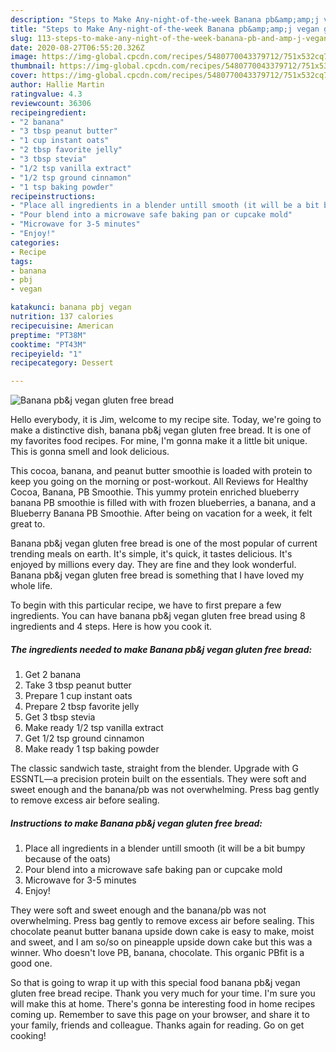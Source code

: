 ```yaml
---
description: "Steps to Make Any-night-of-the-week Banana pb&amp;amp;j vegan gluten free bread"
title: "Steps to Make Any-night-of-the-week Banana pb&amp;amp;j vegan gluten free bread"
slug: 113-steps-to-make-any-night-of-the-week-banana-pb-and-amp-j-vegan-gluten-free-bread
date: 2020-08-27T06:55:20.326Z
image: https://img-global.cpcdn.com/recipes/5480770043379712/751x532cq70/banana-pbj-vegan-gluten-free-bread-recipe-main-photo.jpg
thumbnail: https://img-global.cpcdn.com/recipes/5480770043379712/751x532cq70/banana-pbj-vegan-gluten-free-bread-recipe-main-photo.jpg
cover: https://img-global.cpcdn.com/recipes/5480770043379712/751x532cq70/banana-pbj-vegan-gluten-free-bread-recipe-main-photo.jpg
author: Hallie Martin
ratingvalue: 4.3
reviewcount: 36306
recipeingredient:
- "2 banana"
- "3 tbsp peanut butter"
- "1 cup instant oats"
- "2 tbsp favorite jelly"
- "3 tbsp stevia"
- "1/2 tsp vanilla extract"
- "1/2 tsp ground cinnamon"
- "1 tsp baking powder"
recipeinstructions:
- "Place all ingredients in a blender untill smooth (it will be a bit bumpy because of the oats)"
- "Pour blend into a microwave safe baking pan or cupcake mold"
- "Microwave for 3-5 minutes"
- "Enjoy!"
categories:
- Recipe
tags:
- banana
- pbj
- vegan

katakunci: banana pbj vegan 
nutrition: 137 calories
recipecuisine: American
preptime: "PT38M"
cooktime: "PT43M"
recipeyield: "1"
recipecategory: Dessert

---
```



![Banana pb&amp;j vegan gluten free bread](https://img-global.cpcdn.com/recipes/5480770043379712/751x532cq70/banana-pbj-vegan-gluten-free-bread-recipe-main-photo.jpg)

Hello everybody, it is Jim, welcome to my recipe site. Today, we're going to make a distinctive dish, banana pb&amp;j vegan gluten free bread. It is one of my favorites food recipes. For mine, I'm gonna make it a little bit unique. This is gonna smell and look delicious.

This cocoa, banana, and peanut butter smoothie is loaded with protein to keep you going on the morning or post-workout. All Reviews for Healthy Cocoa, Banana, PB Smoothie. This yummy protein enriched blueberry banana PB smoothie is filled with with frozen blueberries, a banana, and a Blueberry Banana PB Smoothie. After being on vacation for a week, it felt great to.

Banana pb&amp;j vegan gluten free bread is one of the most popular of current trending meals on earth. It's simple, it's quick, it tastes delicious. It's enjoyed by millions every day. They are fine and they look wonderful. Banana pb&amp;j vegan gluten free bread is something that I have loved my whole life.


To begin with this particular recipe, we have to first prepare a few ingredients. You can have banana pb&amp;j vegan gluten free bread using 8 ingredients and 4 steps. Here is how you cook it.

<!--inarticleads1-->

##### The ingredients needed to make Banana pb&amp;j vegan gluten free bread:

1. Get 2 banana
1. Take 3 tbsp peanut butter
1. Prepare 1 cup instant oats
1. Prepare 2 tbsp favorite jelly
1. Get 3 tbsp stevia
1. Make ready 1/2 tsp vanilla extract
1. Get 1/2 tsp ground cinnamon
1. Make ready 1 tsp baking powder


The classic sandwich taste, straight from the blender. Upgrade with G ESSNTL—a precision protein built on the essentials. They were soft and sweet enough and the banana/pb was not overwhelming. Press bag gently to remove excess air before sealing. 

<!--inarticleads2-->

##### Instructions to make Banana pb&amp;j vegan gluten free bread:

1. Place all ingredients in a blender untill smooth (it will be a bit bumpy because of the oats)
1. Pour blend into a microwave safe baking pan or cupcake mold
1. Microwave for 3-5 minutes
1. Enjoy!


They were soft and sweet enough and the banana/pb was not overwhelming. Press bag gently to remove excess air before sealing. This chocolate peanut butter banana upside down cake is easy to make, moist and sweet, and I am so/so on pineapple upside down cake but this was a winner. Who doesn&#39;t love PB, banana, chocolate. This organic PBfit is a good one. 

So that is going to wrap it up with this special food banana pb&amp;j vegan gluten free bread recipe. Thank you very much for your time. I'm sure you will make this at home. There's gonna be interesting food in home recipes coming up. Remember to save this page on your browser, and share it to your family, friends and colleague. Thanks again for reading. Go on get cooking!
